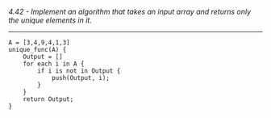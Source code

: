 *4.42 - Implement an algorithm that takes an input array and returns only the unique elements in it.*
***
```
A = [3,4,9,4,1,3]
unique_func(A) {
    Output = []
    for each i in A {
        if i is not in Output {
            push(Output, i);
        }
    }
    return Output;
}
```
